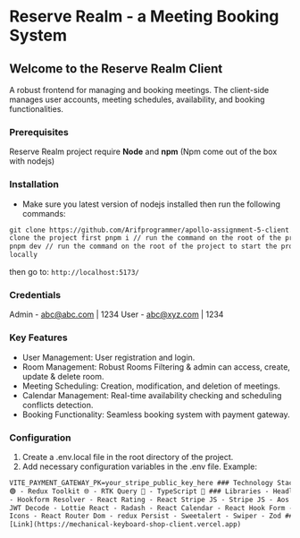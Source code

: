 # Reserve Realm - a Meeting Booking System

## Welcome to the Reserve Realm Client

A robust frontend for managing and booking meetings. The client-side manages user accounts, meeting schedules, availability, and booking functionalities.

### Prerequisites

Reserve Realm project require **Node** and **npm** (Npm come out of the box with nodejs)

### Installation

- Make sure you latest version of nodejs installed then run the following commands:

```html
git clone https://github.com/Arifprogrammer/apollo-assignment-5-client.git //
clone the project first pnpm i // run the command on the root of the project
pnpm dev // run the command on the root of the project to start the project
locally
```

then go to: `http://localhost:5173/`

### Credentials

Admin - abc@abc.com | 1234
User - abc@xyz.com | 1234

### Key Features

- User Management: User registration and login.
- Room Management: Robust Rooms Filtering & admin can access, create, update & delete room.
- Meeting Scheduling: Creation, modification, and deletion of meetings.
- Calendar Management: Real-time availability checking and scheduling conflicts detection.
- Booking Functionality: Seamless booking system with payment gateway.

### Configuration

1. Create a .env.local file in the root directory of the project.
2. Add necessary configuration variables in the .env file. Example:

```html
VITE_PAYMENT_GATEWAY_PK=your_stripe_public_key_here ### Technology Stack - React
🟢 - Redux Toolkit 🌐 - RTK Query 🍃 - TypeScript 📘 ### Libraries - Headless UI
- Hookform Resolver - React Rating - React Stripe JS - Stripe JS - Aos - dayjs -
JWT Decode - Lottie React - Radash - React Calendar - React Hook Form - React
Icons - React Router Dom - redux Persist - Sweetalert - Swiper - Zod ### Live
[Link](https://mechanical-keyboard-shop-client.vercel.app)
```
